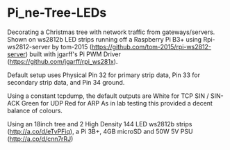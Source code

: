 # Pi_ne-Tree-LEDs

Decorating a Christmas tree with network traffic from gateways/servers.
Shown on ws2812b LED strips running off a Raspberry Pi B3+ using Rpi-ws2812-server by tom-2015 (https://github.com/tom-2015/rpi-ws2812-server) built with jgarff's Pi PWM Driver (https://github.com/jgarff/rpi_ws281x).

Default setup uses Physical Pin 32 for primary strip data, Pin 33 for secondary strip data, and Pin 34 ground.

Using a constant tcpdump, the default outputs are
White for TCP SIN / SIN-ACK
Green for UDP
Red for ARP
As in lab testing this provided a decent balance of colours.

Using an 18inch tree and 2 High Density 144 LED ws2812b strips (http://a.co/d/eTvPFiq), a Pi 3B+, 4GB microSD and 50W 5V PSU (http://a.co/d/cnn7rRJ)
